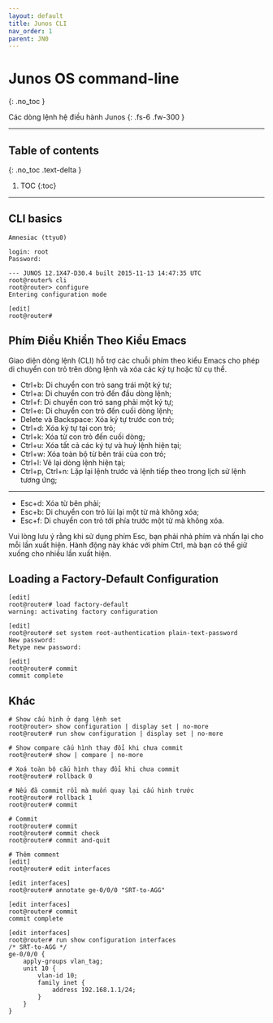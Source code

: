 ```yaml
---
layout: default
title: Junos CLI
nav_order: 1
parent: JN0
---
```


# Junos OS command-line
{: .no_toc }

Các dòng lệnh hệ điều hành Junos
{: .fs-6 .fw-300 }

---

## Table of contents
{: .no_toc .text-delta }

1. TOC
{:toc}

---

## CLI basics

```
Amnesiac (ttyu0)

login: root
Password:

--- JUNOS 12.1X47-D30.4 built 2015-11-13 14:47:35 UTC
root@router% cli
root@router> configure
Entering configuration mode

[edit]
root@router#
```

## Phím Điều Khiển Theo Kiểu Emacs

Giao diện dòng lệnh (CLI) hỗ trợ các chuỗi phím theo kiểu Emacs cho phép di chuyển con trỏ trên dòng lệnh và xóa các ký tự hoặc từ cụ thể.

* Ctrl+b: Di chuyển con trỏ sang trái một ký tự;
* Ctrl+a: Di chuyển con trỏ đến đầu dòng lệnh;
* Ctrl+f: Di chuyển con trỏ sang phải một ký tự;
* Ctrl+e: Di chuyển con trỏ đến cuối dòng lệnh;
* Delete và Backspace: Xóa ký tự trước con trỏ;
* Ctrl+d: Xóa ký tự tại con trỏ;
* Ctrl+k: Xóa từ con trỏ đến cuối dòng;
* Ctrl+u: Xóa tất cả các ký tự và huỷ lệnh hiện tại;
* Ctrl+w: Xóa toàn bộ từ bên trái của con trỏ;
* Ctrl+l: Vẽ lại dòng lệnh hiện tại;
* Ctrl+p, Ctrl+n: Lặp lại lệnh trước và lệnh tiếp theo trong lịch sử lệnh tương ứng;

-------------------------

* Esc+d: Xóa từ bên phải;
* Esc+b: Di chuyển con trỏ lùi lại một từ mà không xóa;
* Esc+f: Di chuyển con trỏ tới phía trước một từ mà không xóa.

Vui lòng lưu ý rằng khi sử dụng phím Esc, bạn phải nhả phím và nhấn lại cho mỗi lần xuất hiện. Hành động này khác với phím Ctrl, mà bạn có thể giữ xuống cho nhiều lần xuất hiện.

## Loading a Factory-Default Configuration

```
[edit]
root@router# load factory-default
warning: activating factory configuration

[edit]
root@router# set system root-authentication plain-text-password
New password:
Retype new password:

[edit]
root@router# commit
commit complete
```

## Khác

```
# Show cấu hình ở dạng lệnh set
root@router> show configuration | display set | no-more
root@router# run show configuration | display set | no-more

# Show compare cấu hình thay đổi khi chưa commit
root@router# show | compare | no-more

# Xoá toàn bộ cấu hình thay đổi khi chưa commit
root@router# rollback 0

# Nếu đã commit rồi mà muốn quay lại cấu hình trước
root@router# rollback 1
root@router# commit

# Commit
root@router# commit
root@router# commit check
root@router# commit and-quit

# Thêm comment
[edit]
root@router# edit interfaces

[edit interfaces]
root@router# annotate ge-0/0/0 "SRT-to-AGG"

[edit interfaces]
root@router# commit
commit complete

[edit interfaces]
root@router# run show configuration interfaces
/* SRT-to-AGG */
ge-0/0/0 {
    apply-groups vlan_tag;
    unit 10 {
        vlan-id 10;
        family inet {
            address 192.168.1.1/24;
        }
    }
}
```